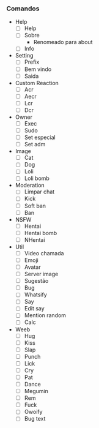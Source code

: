 ### Comandos 

* Help
    - [ ] Help
    - [ ] Sobre
        * Renomeado para about
    - [ ] Info

* Setting
    - [ ] Prefix
    - [ ] Bem vindo
    - [ ] Saida

* Custom Reaction
    - [ ] Acr
    - [ ] Aecr
    - [ ] Lcr
    - [ ] Dcr

* Owner
    - [ ] Exec
    - [ ] Sudo
    - [ ] Set especial
    - [ ] Set adm

* Image
    - [ ] Cat
    - [ ] Dog
    - [ ] Loli
    - [ ] Loli bomb

* Moderation
    - [ ] Limpar chat
    - [ ] Kick
    - [ ] Soft ban
    - [ ] Ban

* NSFW
    - [ ] Hentai
    - [ ] Hentai bomb
    - [ ] NHentai

* Util
    - [ ] Video chamada
    - [ ] Emoji
    - [ ] Avatar
    - [ ] Server image
    - [ ] Sugestão
    - [ ] Bug
    - [ ] Whatsify
    - [ ] Say
    - [ ] Edit say
    - [ ] Mention random
    - [ ] Calc

* Weeb
    - [ ] Hug
    - [ ] Kiss
    - [ ] Slap
    - [ ] Punch
    - [ ] Lick
    - [ ] Cry
    - [ ] Pat
    - [ ] Dance
    - [ ] Megumin
    - [ ] Rem
    - [ ] Fuck
    - [ ] Owoify
    - [ ] Bug text
